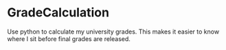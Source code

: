 # GradeCalculation
Use python to calculate my university grades.  This makes it easier to know where I sit before final grades are released.
